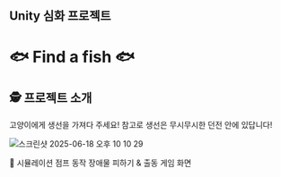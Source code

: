 ## Unity 심화 프로젝트

# 🐟 Find a fish 🐟



## 🕵️ 프로젝트 소개

고양이에게 생선을 가져다 주세요! 참고로 생선은 무시무시한 던전 안에 있답니다!

![스크린샷 2025-06-18 오후 10 10 29](https://github.com/user-attachments/assets/0aeb5f29-445b-447c-b414-803d81e8f0e3)


📱 시뮬레이션
점프 동작	장애물 피하기 & 출동	게임 화면

